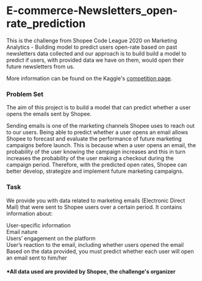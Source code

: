 # E-commerce-Newsletters_open-rate_prediction
This is the challenge from Shopee Code League 2020 on Marketing Analytics - Building model to predict users open-rate based on past newsletters data collected and our approach is to build build a model to predict if users, with provided data we have on them, would open their future newsletters from us.

More information can be found on the Kaggle's [competition page](https://www.kaggle.com/c/student-shopee-code-league-marketing-analytics/overview).

### Problem Set
The aim of this project is to build a model that can predict whether a user opens the emails sent by Shopee.

Sending emails is one of the marketing channels Shopee uses to reach out to our users. Being able to predict whether a user opens an email allows Shopee to forecast and evaluate the performance of future marketing campaigns before launch. This is because when a user opens an email, the probability of the user knowing the campaign increases and this in turn increases the probability of the user making a checkout during the campaign period. Therefore, with the predicted open rates, Shopee can better develop, strategize and implement future marketing campaigns.

### Task
We provide you with data related to marketing emails (Electronic Direct Mail) that were sent to Shopee users over a certain period. It contains information about:

User-specific information <br/>
Email nature <br/>
Users’ engagement on the platform <br/>
User’s reaction to the email, including whether users opened the email <br/>
Based on the data provided, you must predict whether each user will open an email sent to him/her <br/>

#### *All data used are provided by Shopee, the challenge's organizer
